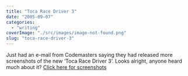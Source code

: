 ```yaml
---
title: "Toca Race Driver 3"
date: "2005-09-07"
categories: 
  - "writing"
coverImage: "./src/images/image-not-found.png"
slug: "toca-race-driver-3"
---
```


Just had an e-mail from Codemasters saying they had released more screenshots of the new ‘Toca Race Driver 3’. Looks alright, anyone heard much about it? [Click here for screenshots](http://www.codemasters.co.uk/games/?gameid=1731)
